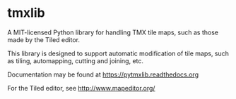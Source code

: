 tmxlib
======

A MIT-licensed Python library for handling TMX tile maps, such as those made by
the Tiled editor.

This library is designed to support automatic modification of tile maps, such
as tiling, automapping, cutting and joining, etc.

Documentation may be found at https://pytmxlib.readthedocs.org


For the Tiled editor, see http://www.mapeditor.org/

